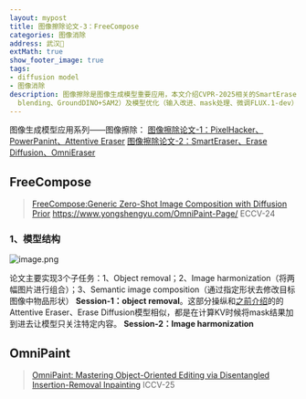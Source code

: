 ```yaml
---
layout: mypost
title: 图像擦除论文-3：FreeCompose
categories: 图像消除
address: 武汉🏯
extMath: true
show_footer_image: true
tags:
- diffusion model
- 图像消除
description: 图像擦除是图像生成模型重要应用，本文介绍CVPR-2025相关的SmartEraser、Erase Diffusion、OmniEraser模型，涵盖数据集构建（实体过滤、混合高斯算法MOG）、关键技术（语义分割SAM、CLIP、IoU、alpha
  blending、GroundDINO+SAM2）及模型优化（输入改进、mask处理、微调FLUX.1-dev）等内容。
---
```


图像生成模型应用系列——图像擦除：
[图像擦除论文-1：PixelHacker、PowerPanint、Attentive Eraser](https://www.big-yellow-j.top/posts/2025/06/11/ImageEraser1.html)
[图像擦除论文-2：SmartEraser、Erase Diffusion、OmniEraser](https://www.big-yellow-j.top/posts/2025/06/26/ImageEraser2.html)

## FreeCompose
> [FreeCompose:Generic Zero-Shot Image Composition with Diffusion Prior](https://www.ecva.net/papers/eccv_2024/papers_ECCV/papers/02529.pdf)
> https://www.yongshengyu.com/OmniPaint-Page/
> ECCV-24

### 1、模型结构

![image.png](https://s2.loli.net/2025/06/30/2SFfl34tXRDTh9V.png)

论文主要实现3个子任务：1、Object removal；2、Image harmonization（将两幅图片进行组合）；3、Semantic image composition（通过指定形状去修改目标图像中物品形状）
**Session-1：object removal**。这部分操纵和[之前介绍](https://www.big-yellow-j.top/posts/2025/06/11/ImageEraser1.html)的的Attentive Eraser、Erase Diffusion模型相似，都是在计算KV时候将mask结果加到进去让模型只关注特定内容。
**Session-2：Image harmonization**

## OmniPaint
> [OmniPaint: Mastering Object-Oriented Editing via Disentangled Insertion-Removal Inpainting](https://arxiv.org/pdf/2503.08677)
> ICCV-25


